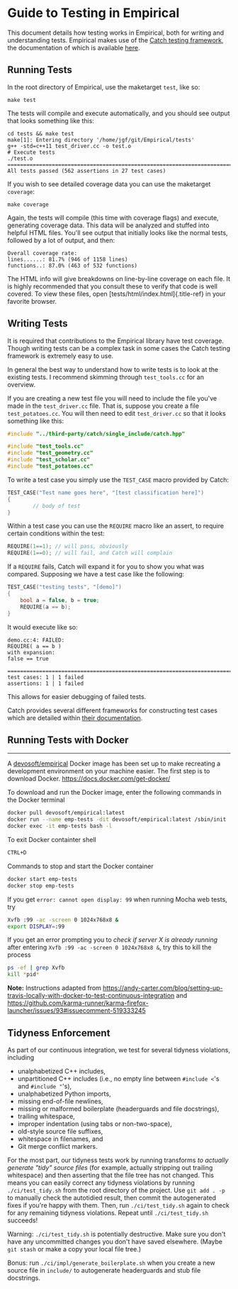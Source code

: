 # Guide to Testing in Empirical

This document details how testing works in Empirical, both for writing
and understanding tests. Empirical makes use of the [Catch testing
framework](https://github.com/philsquared/Catch), the documentation of
which is available
[here](https://github.com/philsquared/Catch/blob/master/docs/Readme.md).

## Running Tests

In the root directory of Empirical, use the maketarget `test`, like so:

```shell
make test
```

The tests will compile and execute automatically, and you should see
output that looks something like this:

```shell
cd tests && make test
make[1]: Entering directory '/home/jgf/git/Empirical/tests'
g++ -std=c++11 test_driver.cc -o test.o
# Execute tests
./test.o
===============================================================================
All tests passed (562 assertions in 27 test cases)
```

If you wish to see detailed coverage data you can use the maketarget
`coverage`:

```shell
make coverage
```

Again, the tests will compile (this time with coverage flags) and
execute, generating coverage data. This data will be analyzed and
stuffed into helpful HTML files. You\'ll see output that initially looks
like the normal tests, followed by a lot of output, and then:

```
Overall coverage rate:
lines......: 81.7% (946 of 1158 lines)
functions..: 87.0% (463 of 532 functions)
```

The HTML info will give breakdowns on line-by-line coverage on each
file. It is highly recommended that you consult these to verify that
code is well covered. To view these files, open
[tests/html/index.html]{.title-ref} in your favorite browser.

## Writing Tests

It is required that contributions to the Empirical library have test
coverage. Though writing tests can be a complex task in some cases the
Catch testing framework is extremely easy to use.

In general the best way to understand how to write tests is to look at
the existing tests. I recommend skimming through `test_tools.cc` for an
overview.

If you are creating a new test file you will need to include the file
you\'ve made in the `test_driver.cc` file. That is, suppose you create a
file `test_potatoes.cc`. You will then need to edit `test_driver.cc` so
that it looks something like this:

```cpp
#include "../third-party/catch/single_include/catch.hpp"

#include "test_tools.cc"
#include "test_geometry.cc"
#include "test_scholar.cc"
#include "test_potatoes.cc"
```

To write a test case you simply use the `TEST_CASE` macro provided by
Catch:

```cpp
TEST_CASE("Test name goes here", "[test classification here]")
{
        // body of test
}
```

Within a test case you can use the `REQUIRE` macro like an assert, to
require certain conditions within the test:

```cpp
REQUIRE(1==1); // will pass, obviously
REQUIRE(1==0); // will fail, and Catch will complain
```

If a `REQUIRE` fails, Catch will expand it for you to show you what was
compared. Supposing we have a test case like the following:

```cpp
TEST_CASE("testing tests", "[demo]")
{
    bool a = false, b = true;
    REQUIRE(a == b);
}
```
It would execute like so:

```shell
demo.cc:4: FAILED:
REQUIRE( a == b )
with expansion:
false == true

===============================================================================
test cases: 1 | 1 failed
assertions: 1 | 1 failed
```

This allows for easier debugging of failed tests.

Catch provides several different frameworks for constructing test cases
which are detailed within [their
documentation](https://github.com/philsquared/Catch/blob/master/docs/tutorial.md).

## Running Tests with Docker
-------------------------

A [devosoft/empirical](https://hub.docker.com/r/devosoft/empirical) Docker image has been set up
to make recreating a development environment on your machine easier.
The first step is to download Docker. <https://docs.docker.com/get-docker/>

To download and run the Docker image, enter the following commands in the Docker terminal
``` bash
docker pull devosoft/empirical:latest
docker run --name emp-tests -dit devosoft/empirical:latest /sbin/init
docker exec -it emp-tests bash -l
```

To exit Docker containter shell
``` bash
CTRL+D
```

Commands to stop and start the Docker container
``` bash
docker start emp-tests
docker stop emp-tests
```

If you get `error: cannot open display: 99` when running Mocha web tests, try
```bash
Xvfb :99 -ac -screen 0 1024x768x8 &
export DISPLAY=:99
```

If you get an error prompting you to *check if server X is already running* after
entering `Xvfb :99 -ac -screen 0 1024x768x8 &`, try this to kill the process
``` bash
ps -ef | grep Xvfb
kill *pid*
```

**Note:** Instructions adapted from <https://andy-carter.com/blog/setting-up-travis-locally-with-docker-to-test-continuous-integration> and <https://github.com/karma-runner/karma-firefox-launcher/issues/93#issuecomment-519333245>

## Tidyness Enforcement

As part of our continuous integration, we test for several tidyness violations, including
* unalphabetized C++ includes,
* unpartitioned C++ includes (i.e., no empty line between `#include <`'s and `#include "`'s),
* unalphabetized Python imports,
* missing end-of-file newlines,
* missing or malformed boilerplate (headerguards and file docstrings),
* trailing whitespace,
* improper indentation (using tabs or non-two-space),
* old-style source file suffixes,
* whitespace in filenames, and
* Git merge conflict markers.

For the most part, our tidyness tests work by running transforms *to actually generate "tidy" source files* (for example, actually stripping out trailing whitespace) and then asserting that the file tree has not changed.
This means you can easily correct any tidyness violations by running `./ci/test_tidy.sh` from the root directory of the project.
Use `git add . -p` to manually check the autotidied result, then commit the autogenerated fixes if you're happy with them.
Then, run `./ci/test_tidy.sh` again to check for any remaining tidyness violations.
Repeat until `./ci/test_tidy.sh` succeeds!

Warning: `./ci/test_tidy.sh` is potentially destructive.
Make sure you don't have any uncommitted changes you don't have saved elsewhere.
(Maybe `git stash` or make a copy your local file tree.)

Bonus: run `./ci/impl/generate_boilerplate.sh` when you create a new source file in `include/` to autogenerate headerguards and stub file docstrings.
